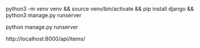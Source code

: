 python3 -m venv venv && source venv/bin/activate && pip install django && python3 manage.py runserver

python manage.py runserver

http://localhost:8000/api/items/

